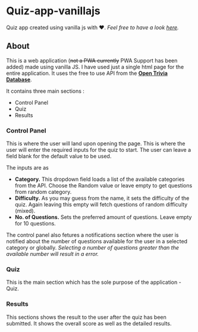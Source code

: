 # Quiz-app-vanillajs
Quiz app created using vanilla js with :heart:. *Feel free to have a look [here](https://i-am-jyotirmaya.github.io/Quiz-app-vanillajs/).*

## About
This is a web application (~~not a PWA currently~~ PWA Support has been added) made using vanilla JS. I have used just a single html page for the entire application.
It uses the free to use API from the [**Open Trivia Database**](https://www.opentdb.com).

It contains three main sections :
* Control Panel
* Quiz
* Results

### Control Panel
This is where the user will land upon opening the page. This is where the user will enter the required inputs for the quiz to start.
The user can leave a field blank for the default value to be used.

The inputs are as 
* **Category.** This dropdown field loads a list of the available categories from the API. Choose the Random value or leave empty to get questions from random category.
* **Difficulty.** As you may guess from the name, it sets the difficulty of the quiz. Again leaving this empty will fetch questions of random difficulty (mixed).
* **No. of Questions.** Sets the preferred amount of questions. Leave empty for 10 questions.

The control panel also fetures a notifications section where the user is notified about the number of questions available for the user in a selected category or globally.
*Selecting a number of questions greater than the available number will result in a error.*

### Quiz
This is the main section which has the sole purpose of the application - Quiz.

### Results
This sections shows the result to the user after the quiz has been submitted. It shows the overall score as well as the detailed results.
